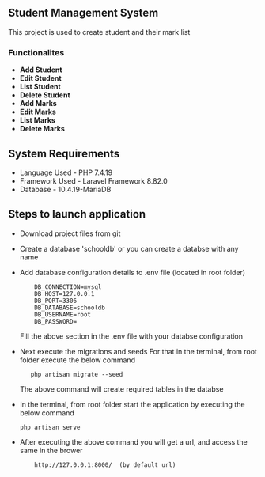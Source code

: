 ## Student Management System
This project is used to create student and their mark list

### Functionalites
- **Add Student**
- **Edit Student**
- **List Student**
- **Delete Student**
- **Add Marks**
- **Edit Marks**
- **List Marks**
- **Delete Marks**

## System Requirements

- Language Used - PHP 7.4.19 
- Framework Used - Laravel Framework 8.82.0
- Database - 10.4.19-MariaDB 

## Steps to launch application

- Download project files from git
- Create a database 'schooldb' or you can create a databse with any name
- Add database configuration details to .env file (located in root folder)

          DB_CONNECTION=mysql
          DB_HOST=127.0.0.1
          DB_PORT=3306
          DB_DATABASE=schooldb
          DB_USERNAME=root
          DB_PASSWORD=
 
  Fill the above section in the .env file with your databse configuration

- Next execute the migrations and seeds
   For that in the terminal, from root folder execute the below command
       
         php artisan migrate --seed

    The above command will create required tables in the databse

- In the terminal, from root folder start the application by executing the below command

      php artisan serve

- After executing the above command you will get a url, and access the same in the brower

          http://127.0.0.1:8000/  (by default url)
